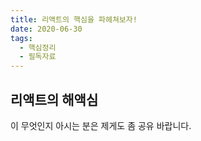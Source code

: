 ```yaml
---
title: 리액트의 핵심을 파헤쳐보자!
date: 2020-06-30
tags:
  - 핵심정리
  - 필독자료
---
```


## 리액트의 해액심

이 무엇인지 아시는 분은 제게도 좀 공유 바랍니다.
